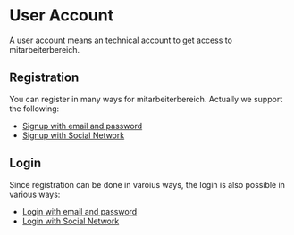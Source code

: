 # User Account

A user account means an technical account to get access to mitarbeiterbereich.

## Registration

You can register in many ways for mitarbeiterbereich. Actually we support the following:
- [Signup with email and password](registration/signup-with-email.md)
- [Signup with Social Network](registration/signup-with-social-network.md)

## Login

Since registration can be done in varoius ways, the login is also possible in various ways:
- [Login with email and password](login/login-with-email.md)
- [Login with Social Network](login/login-with-social-network.md)
